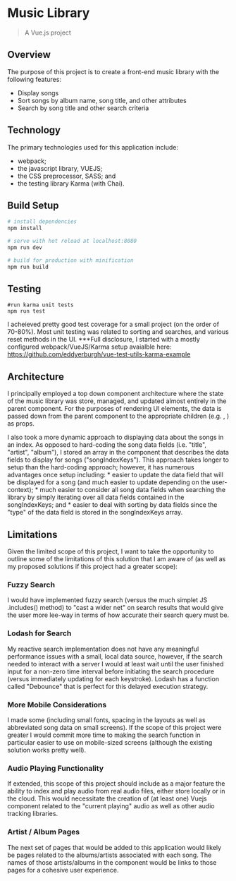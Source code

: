 # Music Library

> A Vue.js project

## Overview
The purpose of this project is to create a front-end music library with the following features:
* Display songs
* Sort songs by album name, song title, and other attributes
* Search by song title and other search criteria

## Technology
The primary technologies used for this application include:
* webpack;
* the javascript library, VUEJS;
* the CSS preprocessor, SASS; and
* the testing library Karma (with Chai).

## Build Setup

``` bash
# install dependencies
npm install

# serve with hot reload at localhost:8080
npm run dev

# build for production with minification
npm run build
```

## Testing
```
#run karma unit tests
npm run test
```
I acheieved pretty good test coverage for a small project (on the order of 70-80%). Most unit testing was related to sorting and searches, and various reset methods in the UI.
***Full disclosure, I started with a mostly configured webpack/VueJS/Karma setup avaialble here: https://github.com/eddyerburgh/vue-test-utils-karma-example

## Architecture
I principally employed a top down component architecture where the state of the music library was store, managed, and updated almost entirely in the parent <MusicLibrary> component. For the purposes of rendering UI elements, the data is passed down from the parent component to the appropriate children (e.g. <SongsList>, <Song>) as props.

I also took a more dynamic approach to displaying data about the songs in an index.  As opposed to hard-coding the song data fields (i.e. "title", "artist", "album"), I stored an array in the <MusicLibrary> component that describes the data fields to display for songs ("songIndexKeys").  This approach takes longer to setup than the hard-coding approach; however, it has numerous advantages once setup including:
	* easier to update the data field that will be displayed for a song (and much easier to update depending on the user-context);
	* much easier to consider all song data fields when searching the library by simply iterating over all data fields contained in the songIndexKeys; and
	* easier to deal with sorting by data fields since the "type" of the data field is stored in the songIndexKeys array.


## Limitations
Given the limited scope of this project, I want to take the opportunity to outline some of the limitations of this solution that I am aware of (as well as my proposed solutions if this project had a greater scope):

### Fuzzy Search
I would have implemented fuzzy search (versus the much simplet JS .includes() method) to "cast a wider net" on search results that would give the user more lee-way in terms of how accurate their search query must be.

### Lodash for Search
My reactive search implementation does not have any meaningful performance issues with a small, local data source, however, if the search needed to interact with a server I would at least wait until the user finished input for a non-zero time interval before initiating the search procedure (versus immediately updating for each keystroke). Lodash has a function called "Debounce" that is perfect for this delayed execution strategy.

### More Mobile Considerations
I made some (including small fonts, spacing in the layouts as well as abbreviated song data on small screens). If the scope of this project were greater I would commit more time to making the search function in particular easier to use on mobile-sized screens (although the existing solution works pretty well).

### Audio Playing Functionality
If extended, this scope of this project should include as a major feature the ability to index and play audio from real audio files, either store locally or in the cloud. This would necessitate the creation of (at least one) Vuejs component related to the "current playing" audio as well as other audio tracking libraries.

### Artist / Album Pages
The next set of pages that would be added to this application would likely be pages related to the albums/artists associated with each song. The names of those artists/albums in the <Song> component would be links to those pages for a cohesive user experience.